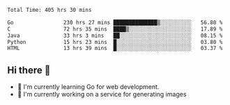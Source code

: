 <!--START_SECTION:waka-->

```txt
Total Time: 405 hrs 30 mins

Go                230 hrs 27 mins ██████████████▒░░░░░░░░░░   56.80 %
C                 72 hrs 35 mins  ████▒░░░░░░░░░░░░░░░░░░░░   17.89 %
Java              33 hrs 3 mins   ██░░░░░░░░░░░░░░░░░░░░░░░   08.15 %
Python            15 hrs 23 mins  █░░░░░░░░░░░░░░░░░░░░░░░░   03.80 %
HTML              13 hrs 39 mins  █░░░░░░░░░░░░░░░░░░░░░░░░   03.37 %
```

<!--END_SECTION:waka-->

## Hi there 👋
- 🌱 I'm currently learning Go for web development.
- 🔭 I'm currently working on a service for generating images 

<!--
**prorok210/prorok210** is a ✨ _special_ ✨ repository because its `README.md` (this file) appears on your GitHub profile.

Here are some ideas to get you started:

- 🔭 I’m currently working on ...
- 🌱 I’m currently learning ...
- 👯 I’m looking to collaborate on ...
- 🤔 I’m looking for help with ...
- 💬 Ask me about ...
- 📫 How to reach me: ...
- 😄 Pronouns: ...
- ⚡ Fun fact: ...
-->
